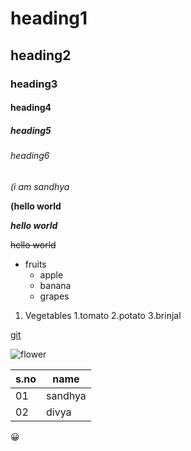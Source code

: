 # heading1
## heading2
### heading3
#### heading4
##### heading5
###### heading6
*(i am sandhya*

**(hello world**

***hello world***

~~hello world~~

* fruits
  * apple
   * banana
    * grapes

1. Vegetables
    1.tomato
    2.potato
    3.brinjal

[git](https://www.google.com/)

![flower](https://cdn.pixabay.com/photo/2015/04/19/08/32/rose-729509__180.jpg)

s.no|name
----|----
01|sandhya
02|divya


:grinning:
